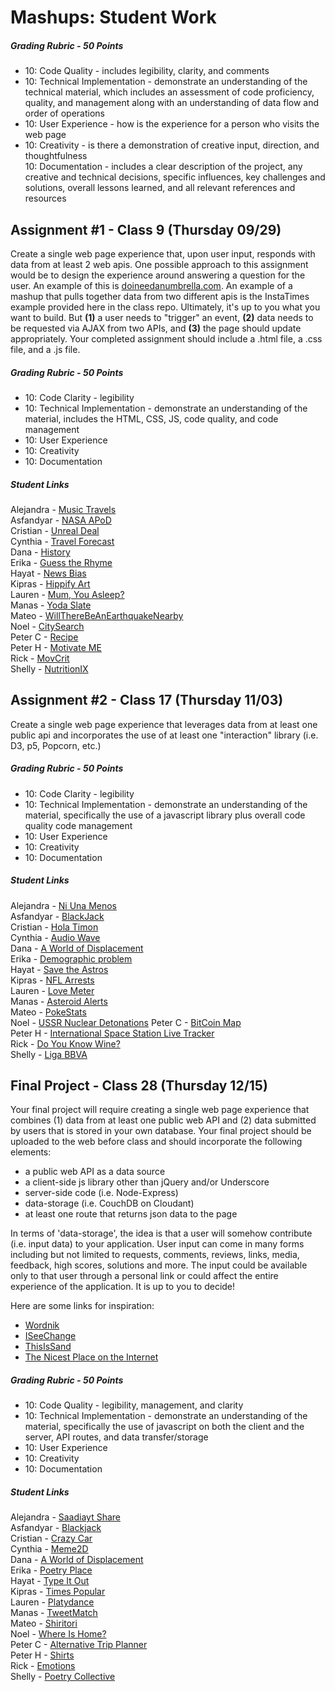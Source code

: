 Mashups: Student Work
===============================

##### Grading Rubric - 50 Points
* 10: Code Quality - includes legibility, clarity, and comments  
* 10: Technical Implementation - demonstrate an understanding of the technical material, which includes an assessment of code proficiency, quality, and management along with an understanding of data flow and order of operations  
* 10: User Experience - how is the experience for a person who visits the web page  
* 10: Creativity - is there a demonstration of creative input, direction, and thoughtfulness  
10: Documentation - includes a clear description of the project, any creative and technical decisions, specific influences, key challenges and solutions, overall lessons learned, and all relevant references and resources

Assignment #1 - Class 9 (Thursday 09/29)
-------------------------
Create a single web page experience that, upon user input, responds with data from at least 2 web apis. One possible approach to this assignment would be to design the experience around answering a question for the user. An example of this is [doineedanumbrella.com](http://doineedanumbrella.com/). An example of a mashup that pulls together data from two different apis is the InstaTimes example provided here in the class repo. Ultimately, it's up to you what you want to build. But **(1)** a user needs to "trigger" an event, **(2)** data needs to be requested via AJAX from two APIs, and **(3)** the page should update appropriately. Your completed assignment should include a .html file, a .css file, and a .js file. 

##### Grading Rubric - 50 Points
* 10: Code Clarity - legibility
* 10: Technical Implementation - demonstrate an understanding of the material, includes the HTML, CSS, JS, code quality, and code management
* 10: User Experience
* 10: Creativity
* 10: Documentation

##### Student Links
Alejandra - [Music Travels](http://atr313.nyuad.im/music/)  
Asfandyar - [NASA APoD](http://as7584.nyuad.im/Project%201/index.html)  
Cristian - [Unreal Deal](http://cmm959.nyuad.im/project1/index.html)  
Cynthia - [Travel Forecast](http://xt405.nyuad.im/Mashups/Travel_Forecast/travelForecast.html)  
Dana - [History](http://daa389.nyuad.im/Project1/Facts&News.html)  
Erika - [Guess the Rhyme](http://elo239.nyuad.im/guess_the_rhyme.html)  
Hayat - [News Bias](http://hah308.nyuad.im/NewsBias/)  
Kipras - [Hippify Art](http://kk2788.nyuad.im/Project_1/index.html)  
Lauren - [Mum, You Asleep?](http://jwy272.nyuad.im/plugging%20API/home.html)  
Manas - [Yoda Slate](http://mp4083.nyuad.im/Project1/Yoda.html)  
Mateo - [WillThereBeAnEarthquakeNearby](http://mjm973.nyuad.im/mashups/earthquakes/)  
Noel - [CitySearch](http://nk1469.nyuad.im/Project%201%20Final/index.html)  
Peter C - [Recipe](http://wc1126.nyuad.im/hw/Recipe%20Site/)  
Peter H - [Motivate ME](http://ph1088.nyuad.im/motivational_quotes/index.html)  
Rick - [MovCrit](http://yjk394.nyuad.im/MashUps/Project%20%231%20-%20MovCrit/)  
Shelly - [NutritionIX](http://sz1152.nyuad.im/Project1/)  

Assignment #2 - Class 17 (Thursday 11/03)
-------------------------
Create a single web page experience that leverages data from at least one public api and incorporates the use of at least one "interaction" library (i.e. D3, p5, Popcorn, etc.)

##### Grading Rubric - 50 Points
* 10: Code Clarity - legibility
* 10: Technical Implementation - demonstrate an understanding of the material, specifically the use of a javascript library plus overall code quality code management
* 10: User Experience
* 10: Creativity
* 10: Documentation

##### Student Links

Alejandra - [Ni Una Menos]()  
Asfandyar - [BlackJack](http://as7584.nyuad.im/Project%202/)  
Cristian - [Hola Timon](http://cmm959.nyuad.im/project2/)  
Cynthia - [Audio Wave](http://xt405.nyuad.im/Mashups/Audio_Wave/)  
Dana - [A World of Displacement](http://daa389.nyuad.im/Project2/refugee-crisis.html)  
Erika - [Demographic problem](http://elo239.nyuad.im/Project_2/)     
Hayat - [Save the Astros](http://hah308.nyuad.im/SaveTheAstros/)  
Kipras - [NFL Arrests](http://kk2788.nyuad.im/Project_2/)  
Lauren - [Love Meter](http://jwy272.nyuad.im/Mashups_Project2/)  
Manas - [Asteroid Alerts](http://mp4083.nyuad.im/Project2/)  
Mateo - [PokeStats](http://mjm973.nyuad.im/mashups/pokestats/)  
Noel - [USSR Nuclear Detonations](http://nk1469.nyuad.im/CartoDB_Project/)
Peter C - [BitCoin Map](http://wc1126.nyuad.im/hw/BitCoin%20Map/index.html)  
Peter H - [International Space Station Live Tracker](http://ph1088.nyuad.im/Map_ISS/)  
Rick - [Do You Know Wine?](http://yjk394.nyuad.im/MashUps/Project%20%232%20-%20Do%20You%20Know%20Wine/)  
Shelly - [Liga BBVA](http://sz1152.nyuad.im/Project2/)  

Final Project - Class 28 (Thursday 12/15)
-------------------------
Your final project will require creating a single web page experience that combines (1) data from at least one public web API and (2) data submitted by users that is stored in your own database. Your final project should be uploaded to the web before class and should incorporate the following elements:  
* a public web API as a data source
* a client-side js library other than jQuery and/or Underscore
* server-side code (i.e. Node-Express)
* data-storage (i.e. CouchDB on Cloudant)
* at least one route that returns json data to the page  

In terms of 'data-storage', the idea is that a user will somehow contribute (i.e. input data) to your application. User input can come in many forms including but not limited to requests, comments, reviews, links, media, feedback, high scores, solutions and more. The input could be available only to that user through a personal link or could affect the entire experience of the application. It is up to you to decide! 

Here are some links for inspiration:  
* [Wordnik](https://www.wordnik.com/)
* [ISeeChange](https://www.iseechange.org/)
* [ThisIsSand](http://thisissand.com/)
* [The Nicest Place on the Internet](http://thenicestplaceontheinter.net/)  

##### Grading Rubric - 50 Points
* 10: Code Quality - legibility, management, and clarity
* 10: Technical Implementation - demonstrate an understanding of the material, specifically the use of javascript on both the client and the server, API routes, and data transfer/storage 
* 10: User Experience
* 10: Creativity 
* 10: Documentation

##### Student Links

Alejandra - [Saadiayt Share](http://saadiyatshare.herokuapp.com/)  
Asfandyar - [Blackjack]()  
Cristian - [Crazy Car](https://crazycar.herokuapp.com)  
Cynthia - [Meme2D](https://meme2d.herokuapp.com/)  
Dana - [A World of Displacement]()  
Erika - [Poetry Place](http://poetryplace.herokuapp.com/)     
Hayat - [Type It Out](http://type-it-out.herokuapp.com/)  
Kipras - [Times Popular](http://timespopular.herokuapp.com/)   
Lauren - [Platydance](https://platydance.herokuapp.com/)  
Manas - [TweetMatch](http://tweetmatch.herokuapp.com/cover)  
Mateo - [Shiritori](https://shiritori-game.herokuapp.com)  
Noel - [Where Is Home?](http://whereishome.herokuapp.com/)  
Peter C - [Alternative Trip Planner](https://alt-planner.herokuapp.com/)    
Peter H - [Shirts]()  
Rick - [Emotions](http://emotionsmoodblocks.herokuapp.com/)  
Shelly - [Poetry Collective](https://poetry-collective.herokuapp.com/)



